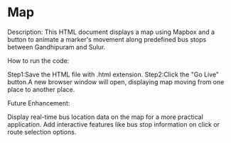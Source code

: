 # Map

Description:
This HTML document displays a map using Mapbox and a button to animate a marker's movement along predefined bus stops between Gandhipuram and Sulur.

How to run the code:

Step1:Save the HTML file with .html extension.
Step2:Click the "Go Live" button.A new browser window will open, displaying map moving from one place to another place.

Future Enhancement:

Display real-time bus location data on the map for a more practical application.
Add interactive features like bus stop information on click or route selection options.
